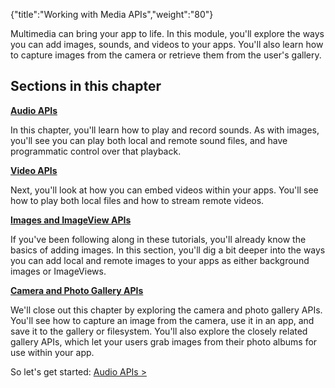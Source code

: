 {"title":"Working with Media APIs","weight":"80"}

Multimedia can bring your app to life. In this module, you'll explore the ways you can add images, sounds, and videos to your apps. You'll also learn how to capture images from the camera or retrieve them from the user's gallery.

## Sections in this chapter

**[Audio APIs](/docs/appc/Titanium_SDK/Titanium_SDK_How-tos/Working_with_Media_APIs/Audio_APIs/)**

In this chapter, you'll learn how to play and record sounds. As with images, you'll see you can play both local and remote sound files, and have programmatic control over that playback.

**[Video APIs](/docs/appc/Titanium_SDK/Titanium_SDK_How-tos/Working_with_Media_APIs/Video_APIs/)**

Next, you'll look at how you can embed videos within your apps. You'll see how to play both local files and how to stream remote videos.

**[Images and ImageView APIs](/docs/appc/Titanium_SDK/Titanium_SDK_How-tos/Working_with_Media_APIs/Images_and_ImageView_APIs/)**

If you've been following along in these tutorials, you'll already know the basics of adding images. In this section, you'll dig a bit deeper into the ways you can add local and remote images to your apps as either background images or ImageViews.

**[Camera and Photo Gallery APIs](/docs/appc/Titanium_SDK/Titanium_SDK_How-tos/Working_with_Media_APIs/Camera_and_Photo_Gallery_APIs/)**

We'll close out this chapter by exploring the camera and photo gallery APIs. You'll see how to capture an image from the camera, use it in an app, and save it to the gallery or filesystem. You'll also explore the closely related gallery APIs, which let your users grab images from their photo albums for use within your app.

So let's get started: [Audio APIs >](/docs/appc/Titanium_SDK/Titanium_SDK_How-tos/Working_with_Media_APIs/Audio_APIs/)
